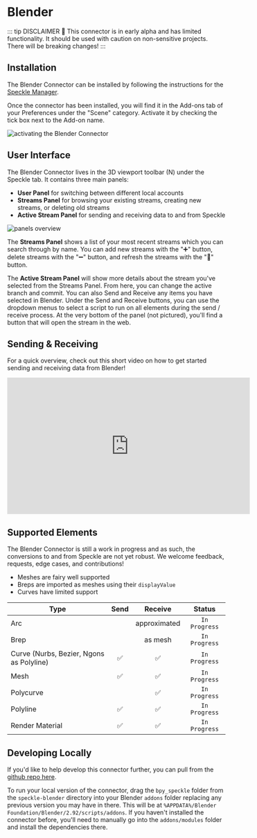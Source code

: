 # Blender

::: tip DISCLAIMER 🐉
This connector is in early alpha and has limited functionality.
It should be used with caution on non-sensitive projects.
There will be breaking changes!
:::

## Installation

The Blender Connector can be installed by following the instructions for the [Speckle Manager](/user/manager). 

Once the connector has been installed, you will find it in the Add-ons tab of your Preferences under the "Scene" category. Activate it by checking the tick box next to the Add-on name.

![activating the Blender Connector](./img-blender/enable-addon.png)


## User Interface

The Blender Connector lives in the 3D viewport toolbar (N) under the Speckle tab. It contains three main panels: 

- **User Panel** for switching between different local accounts
- **Streams Panel** for browsing your existing streams, creating new streams, or deleting old streams
- **Active Stream Panel** for sending and receiving data to and from Speckle

![panels overview](./img-blender/sidebar-menu.png)

The **Streams Panel** shows a list of your most recent streams which you can search through by name. You can add new streams with the "➕" button, delete streams with the "➖" button, and refresh the streams with the "🔄" button.

The **Active Stream Panel** will show more details about the stream you've selected from the Streams Panel. From here, you can change the active branch and commit. You can also Send and Receive any items you have selected in Blender. Under the Send and Receive buttons, you can use the dropdown menus to select a script to run on all elements during the send / receive process. At the very bottom of the panel (not pictured), you'll find a button that will open the stream in the web.

## Sending & Receiving

For a quick overview, check out this short video on how to get started sending and receiving data from Blender!

<iframe width="560" height="315" src="https://www.youtube.com/embed/vy-i6lCdMOE" title="YouTube video player" frameborder="0" allow="accelerometer; autoplay; clipboard-write; encrypted-media; gyroscope; picture-in-picture" allowfullscreen></iframe>


## Supported Elements

The Blender Connector is still a work in progress and as such, the conversions to and from Speckle are not yet robust. We welcome feedback, requests, edge cases, and contributions!

- Meshes are fairy well supported
- Breps are imported as meshes using their `displayValue`
- Curves have limited support

| Type                                     | Send | Receive      | Status        |
| ---------------------------------------- | :--: | :----------: | :-----------: |
| Arc                                      |      | approximated | `In Progress` |
| Brep                                     |      | as mesh      | `In Progress` |
| Curve (Nurbs, Bezier, Ngons as Polyline) | ✅    | ✅            | `In Progress` |
| Mesh                                     | ✅    | ✅            | `In Progress` |
| Polycurve                                |      | ✅            | `In Progress` |
| Polyline                                 | ✅    | ✅            | `In Progress` |
| Render Material                          | ✅    | ✅            | `In Progress` |


## Developing Locally

If you'd like to help develop this connector further, you can pull from the [github repo here](https://github.com/specklesystems/speckle-blender). 

To run your local version of the connector, drag the `bpy_speckle` folder from the `speckle-blender` directory into your Blender `addons` folder replacing any previous version you may have in there. This will be at `%APPDATA%/Blender Foundation/Blender/2.92/scripts/addons`. If you haven't installed the connector before, you'll need to manually go into the `addons/modules` folder and install the dependencies there. 